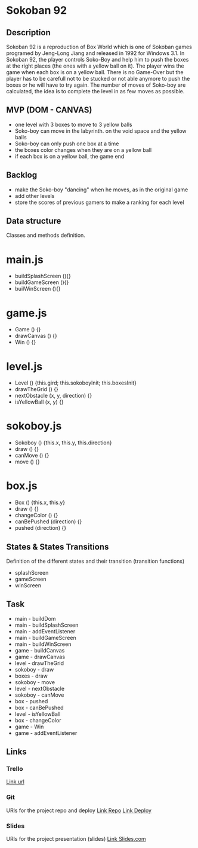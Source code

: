 # Sokoban 92

## Description
Sokoban 92 is a reproduction of Box World which is one of Sokoban games programed by Jeng-Long Jiang and released in 1992 for Windows 3.1.
In Sokoban 92, the player controls Soko-Boy and help him to push the boxes at the right places (the ones with a yellow ball on it). The player wins the game when each box is on a yellow ball.
There is no Game-Over but the player has to be carefull not to be stucked or not able anymore to push the boxes or he will have to try again. 
The number of moves of Soko-boy are calculated, the idea is to complete the level in as few moves as possible.


## MVP (DOM - CANVAS)
- one level with 3 boxes to move to 3 yellow balls
- Soko-boy can move in the labyrinth. on the void space and the yellow balls
- Soko-boy can only push one box at a time
- the boxes color changes when they are on a yellow ball
- if each box is on a yellow ball, the game end


## Backlog
- make the Soko-boy "dancing" when he moves, as in the original game
- add other levels
- store the scores of previous gamers to make a ranking for each level

## Data structure
Classes and methods definition.
# main.js
- buildSplashScreen (){}
- buildGameScreen (){}
- builWinScreen (){}

# game.js
- Game () {}
- drawCanvas () {}
- Win () {}

# level.js
- Level () {this.gird; this.sokoboyInit; this.boxesInit}
- drawTheGrid () {}
- nextObstacle (x, y, direction) {}
- isYellowBall (x, y) {}

# sokoboy.js
- Sokoboy () {this.x, this.y, this.direction}
- draw () {}
- canMove () {}
- move () {}

# box.js
- Box () {this.x, this.y}
- draw () {}
- changeColor () {}
- canBePushed (direction) {}
- pushed (direction) {}



## States & States Transitions
Definition of the different states and their transition (transition functions)

- splashScreen
- gameScreen
- winScreen


## Task
- main - buildDom
- main - buildSplashScreen
- main - addEventListener
- main - buildGameScreen
- main - buildWinScreen
- game - buildCanvas
- game - drawCanvas
- level - drawTheGrid
- sokoboy - draw
- boxes - draw
- sokoboy - move
- level - nextObstacle
- sokoboy - canMove
- box - pushed
- box - canBePushed
- level - isYellowBall
- box - changeColor
- game - Win
- game - addEventListener


## Links


### Trello
[Link url](https://trello.com/invite/b/rZy293HB/16fb20996f512054d344682b6ab4fb9c/sokoban-92)


### Git
URls for the project repo and deploy
[Link Repo](http://github.com)
[Link Deploy](http://github.com)


### Slides
URls for the project presentation (slides)
[Link Slides.com](http://slides.com)